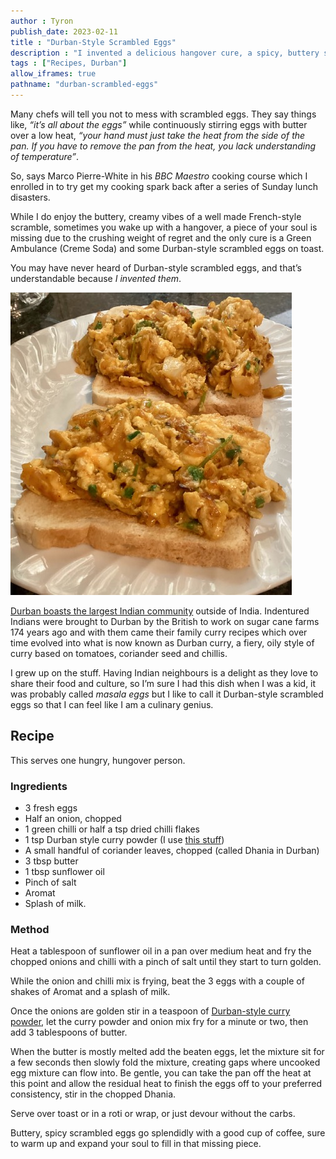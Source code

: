 ```yaml
---
author : Tyron
publish_date: 2023-02-11
title : "Durban-Style Scrambled Eggs"
description : "I invented a delicious hangover cure, a spicy, buttery scrambled eggs dish."
tags : ["Recipes, Durban"]
allow_iframes: true
pathname: "durban-scrambled-eggs"
---
```


Many chefs will tell you not to mess with scrambled eggs. They say things like, <em>“it’s all about the eggs”</em> while continuously stirring eggs with butter over a low heat, <em>“your hand must just take the heat from the side of the pan. If you have to remove the pan from the heat, you lack understanding of temperature”</em>. 

So, says Marco Pierre-White in his <em>BBC Maestro</em> cooking course which I enrolled in to try get my cooking spark back after a series of Sunday lunch disasters. 

While I do enjoy the buttery, creamy vibes of a well made French-style scramble, sometimes you wake up with a hangover, a piece of your soul is missing due to the crushing weight of regret and the only cure is a Green Ambulance (Creme Soda) and some Durban-style scrambled eggs on toast. 

You may have never heard of Durban-style scrambled eggs, and that’s understandable because <em>I invented them</em>. 

<img src="images/durban-scrambled-eggs.jpg"/>

[Durban boasts the largest Indian community](https://en.wikipedia.org/wiki/Indian_South_Africans) outside of India. Indentured Indians were brought to Durban by the British to work on sugar cane farms 174 years ago and with them came their family curry recipes which over time evolved into what is now known as Durban curry, a fiery, oily style of curry based on tomatoes, coriander seed and chillis. 

I grew up on the stuff. Having Indian neighbours is a delight as they love to share their food and culture, so I’m sure I had this dish when I was a kid, it was probably called <em>masala eggs</em> but I like to call it Durban-style scrambled eggs so that I can feel like I am a culinary genius. 


## Recipe

This serves one hungry, hungover person. 

### Ingredients

- 3 fresh eggs
- Half an onion, chopped
- 1 green chilli or half a tsp dried chilli flakes
- 1 tsp Durban style curry powder (I use [this stuff](https://www.currylovers.co.za/product/durban-curry-lovers-original-all-in-one/))
- A small handful of coriander leaves, chopped (called Dhania in Durban)
- 3 tbsp butter
- 1 tbsp sunflower oil
- Pinch of salt
- Aromat
- Splash of milk.


### Method

Heat a tablespoon of sunflower oil in a pan over medium heat and fry the chopped onions and chilli with a pinch of salt until they start to turn golden. 

While the onion and chilli mix is frying, beat the 3 eggs with a couple of shakes of Aromat and a splash of milk.

Once the onions are golden stir in a teaspoon of [Durban-style curry powder](https://www.currylovers.co.za/product/durban-curry-lovers-original-all-in-one/), let the curry powder and onion mix fry for a minute or two, then add 3 tablespoons of butter. 

When the butter is mostly melted add the beaten eggs, let the mixture sit for a few seconds then slowly fold the mixture, creating gaps where uncooked egg mixture can flow into. Be gentle, you can take the pan off the heat at this point and allow the residual heat to finish the eggs off to your preferred consistency, stir in the chopped Dhania. 


Serve over toast or in a roti or wrap, or just devour without the carbs. 

Buttery, spicy scrambled eggs go splendidly with a good cup of coffee, sure to warm up and expand your soul to fill in that missing piece. 


